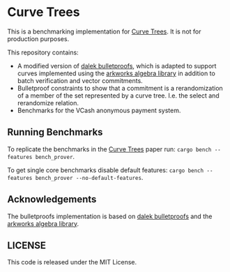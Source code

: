 # Curve Trees

This is a benchmarking implementation for [Curve Trees](https://eprint.iacr.org/2022/756). It is not for production purposes.

This repository contains:
- A modified version of [dalek bulletproofs](https://github.com/dalek/bulletproofs), 
which is adapted to support curves implemented using the [arkworks algebra library](https://github.com/arkworks-rs/algebra)
in addition to batch verification and vector commitments.
- Bulletproof constraints to show that a commitment is a rerandomization of a member of the set represented by a curve tree. I.e. the select and rerandomize relation.
- Benchmarks for the VCash anonymous payment system.

## Running Benchmarks

To replicate the benchmarks in the [Curve Trees](https://eprint.iacr.org/2022/756) paper run: `cargo bench --features bench_prover`.

To get single core benchmarks disable default features: `cargo bench --features bench_prover --no-default-features`.

## Acknowledgements

The bulletproofs implementation is based on [dalek bulletproofs](https://github.com/dalek/bulletproofs) and the [arkworks algebra library](https://github.com/arkworks-rs/algebra).

## LICENSE

This code is released under the MIT License.
